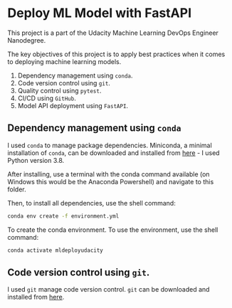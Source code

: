 # Deploy ML Model with FastAPI

This project is a part of the Udacity Machine Learning DevOps Engineer Nanodegree.

The key objectives of this project is to apply best practices when it comes to deploying machine learning models.

1. Dependency management using `conda`.
2. Code version control using `git`.
3. Quality control using `pytest`.
4. CI/CD using `GitHub`.
5. Model API deployment using `FastAPI`.

## Dependency management using `conda`

I used `conda` to manage package dependencies. Miniconda, a minimal installation of `conda`, can be downloaded and installed from [here](docs.conda.io/en/latest/miniconda.html) - I used Python version 3.8.

After installing, use a terminal with the conda command available (on Windows this would be the Anaconda Powershell) and navigate to this folder.

Then, to install all dependencies, use the shell command:

```sh
conda env create -f environment.yml
```

To create the conda environment. To use the environment, use the shell command:

```sh
conda activate mldeployudacity
```

## Code version control using `git`.

I used `git` manage code version control. `git` can be downloaded and installed from [here](git-scm.com).

